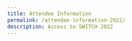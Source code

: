 ```yaml
---
title: Attendee Information
permalink: /attendee-information-2022/
description: Access to SWITCH 2022
---
```


